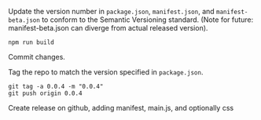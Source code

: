 Update the version number in `package.json`, `manifest.json`, and `manifest-beta.json` to conform to the Semantic Versioning standard. (Note for future: manifest-beta.json can diverge from actual released version).

`npm run build`

Commit changes.

Tag the repo to match the version specified in `package.json`.

```
git tag -a 0.0.4 -m "0.0.4"  
git push origin 0.0.4
```

Create release on github, adding manifest, main.js, and optionally css



